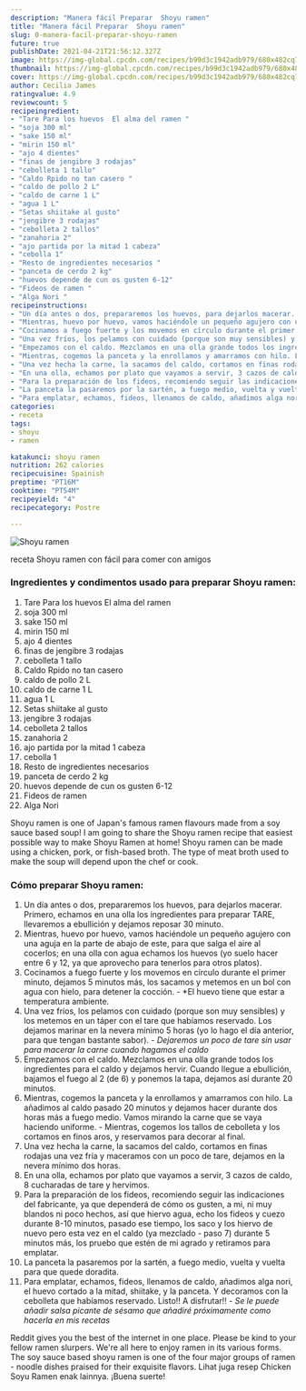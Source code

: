 ```yaml
---
description: "Manera fácil Preparar  Shoyu ramen"
title: "Manera fácil Preparar  Shoyu ramen"
slug: 0-manera-facil-preparar-shoyu-ramen
future: true
publishDate: 2021-04-21T21:56:12.327Z
image: https://img-global.cpcdn.com/recipes/b99d3c1942adb979/680x482cq70/shoyu-ramen-foto-principal.jpg
thumbnail: https://img-global.cpcdn.com/recipes/b99d3c1942adb979/680x482cq70/shoyu-ramen-foto-principal.jpg
cover: https://img-global.cpcdn.com/recipes/b99d3c1942adb979/680x482cq70/shoyu-ramen-foto-principal.jpg
author: Cecilia James
ratingvalue: 4.9
reviewcount: 5
recipeingredient:
- "Tare Para los huevos  El alma del ramen "
- "soja 300 ml"
- "sake 150 ml"
- "mirin 150 ml"
- "ajo 4 dientes"
- "finas de jengibre 3 rodajas"
- "cebolleta 1 tallo"
- "Caldo Rpido no tan casero "
- "caldo de pollo 2 L"
- "caldo de carne 1 L"
- "agua 1 L"
- "Setas shiitake al gusto"
- "jengibre 3 rodajas"
- "cebolleta 2 tallos"
- "zanahoria 2"
- "ajo partida por la mitad 1 cabeza"
- "cebolla 1"
- "Resto de ingredientes necesarios "
- "panceta de cerdo 2 kg"
- "huevos depende de cun os gusten 6-12"
- "Fideos de ramen "
- "Alga Nori "
recipeinstructions:
- "Un día antes o dos, prepararemos los huevos, para dejarlos macerar. Primero, echamos en una olla los ingredientes para preparar TARE, llevaremos a ebullición y dejamos reposar 30 minuto."
- "Mientras, huevo por huevo, vamos haciéndole un pequeño agujero con una aguja en la parte de abajo de este, para que salga el aire al cocerlos; en una olla con agua echamos los huevos (yo suelo hacer entre 6 y 12, ya que aprovecho para tenerlos para otros platos)."
- "Cocinamos a fuego fuerte y los movemos en círculo durante el primer minuto, dejamos 5 minutos más, los sacamos y metemos en un bol con agua con hielo, para detener la cocción.  *El huevo tiene que estar a temperatura ambiente."
- "Una vez fríos, los pelamos con cuidado (porque son muy sensibles) y los metemos en un táper con el tare que habíamos reservado. Los dejamos marinar en la nevera mínimo 5 horas (yo lo hago el día anterior, para que tengan bastante sabor). *Dejaremos un poco de tare sin usar para macerar la carne cuando hagamos el caldo*"
- "Empezamos con el caldo. Mezclamos en una olla grande todos los ingredientes para el caldo y dejamos hervir. Cuando llegue a ebullición, bajamos el fuego al 2 (de 6) y ponemos la tapa, dejamos así durante 20 minutos."
- "Mientras, cogemos la panceta y la enrollamos y amarramos con hilo. La añadimos al caldo pasado 20 minutos y dejamos hacer durante dos horas más a fuego medio. Vamos mirando la carne que se vaya haciendo uniforme. Mientras, cogemos los tallos de cebolleta y los cortamos en finos aros, y reservamos para decorar al final."
- "Una vez hecha la carne, la sacamos del caldo, cortamos en finas rodajas una vez fría y maceramos con un poco de tare, dejamos en la nevera mínimo dos horas."
- "En una olla, echamos por plato que vayamos a servir, 3 cazos de caldo, 8 cucharadas de tare y hervimos."
- "Para la preparación de los fideos, recomiendo seguir las indicaciones del fabricante, ya que dependerá de cómo os gusten, a mi, ni muy blandos ni poco hechos, así que hiervo agua, echo los fideos y cuezo durante 8-10 minutos, pasado ese tiempo, los saco y los hiervo de nuevo pero esta vez en el caldo (ya mezclado - paso 7) durante 5 minutos más, los pruebo que estén de mi agrado y retiramos para emplatar."
- "La panceta la pasaremos por la sartén, a fuego medio, vuelta y vuelta para que quede doradita."
- "Para emplatar, echamos, fideos, llenamos de caldo, añadimos alga nori, el huevo cortado a la mitad, shiitake, y la panceta. Y decoramos con la cebolleta que habíamos reservado. Listo!! A disfrutar!! *Se le puede añadir salsa picante de sésamo que añadiré próximamente como hacerla en mis recetas*"
categories:
- receta
tags:
- shoyu
- ramen

katakunci: shoyu ramen 
nutrition: 262 calories
recipecuisine: Spainish
preptime: "PT16M"
cooktime: "PT54M"
recipeyield: "4"
recipecategory: Postre

---
```



![Shoyu ramen](https://img-global.cpcdn.com/recipes/b99d3c1942adb979/680x482cq70/shoyu-ramen-foto-principal.jpg)

receta Shoyu ramen con fácil para comer con amigos

<!--inarticleads1-->

### Ingredientes y condimentos usado para preparar Shoyu ramen:

1. Tare Para los huevos  El alma del ramen 
1. soja 300 ml
1. sake 150 ml
1. mirin 150 ml
1. ajo 4 dientes
1. finas de jengibre 3 rodajas
1. cebolleta 1 tallo
1. Caldo Rpido no tan casero 
1. caldo de pollo 2 L
1. caldo de carne 1 L
1. agua 1 L
1. Setas shiitake al gusto
1. jengibre 3 rodajas
1. cebolleta 2 tallos
1. zanahoria 2
1. ajo partida por la mitad 1 cabeza
1. cebolla 1
1. Resto de ingredientes necesarios 
1. panceta de cerdo 2 kg
1. huevos depende de cun os gusten 6-12
1. Fideos de ramen 
1. Alga Nori 

Shoyu ramen is one of Japan&#39;s famous ramen flavours made from a soy sauce based soup! I am going to share the Shoyu ramen recipe that easiest possible way to make Shoyu Ramen at home! Shoyu ramen can be made using a chicken, pork, or fish-based broth. The type of meat broth used to make the soup will depend upon the chef or cook. 

<!--inarticleads2-->

### Cómo preparar Shoyu ramen:

1. Un día antes o dos, prepararemos los huevos, para dejarlos macerar. Primero, echamos en una olla los ingredientes para preparar TARE, llevaremos a ebullición y dejamos reposar 30 minuto.
1. Mientras, huevo por huevo, vamos haciéndole un pequeño agujero con una aguja en la parte de abajo de este, para que salga el aire al cocerlos; en una olla con agua echamos los huevos (yo suelo hacer entre 6 y 12, ya que aprovecho para tenerlos para otros platos).
1. Cocinamos a fuego fuerte y los movemos en círculo durante el primer minuto, dejamos 5 minutos más, los sacamos y metemos en un bol con agua con hielo, para detener la cocción.  - *El huevo tiene que estar a temperatura ambiente.
1. Una vez fríos, los pelamos con cuidado (porque son muy sensibles) y los metemos en un táper con el tare que habíamos reservado. Los dejamos marinar en la nevera mínimo 5 horas (yo lo hago el día anterior, para que tengan bastante sabor). - *Dejaremos un poco de tare sin usar para macerar la carne cuando hagamos el caldo*
1. Empezamos con el caldo. Mezclamos en una olla grande todos los ingredientes para el caldo y dejamos hervir. Cuando llegue a ebullición, bajamos el fuego al 2 (de 6) y ponemos la tapa, dejamos así durante 20 minutos.
1. Mientras, cogemos la panceta y la enrollamos y amarramos con hilo. La añadimos al caldo pasado 20 minutos y dejamos hacer durante dos horas más a fuego medio. Vamos mirando la carne que se vaya haciendo uniforme. - Mientras, cogemos los tallos de cebolleta y los cortamos en finos aros, y reservamos para decorar al final.
1. Una vez hecha la carne, la sacamos del caldo, cortamos en finas rodajas una vez fría y maceramos con un poco de tare, dejamos en la nevera mínimo dos horas.
1. En una olla, echamos por plato que vayamos a servir, 3 cazos de caldo, 8 cucharadas de tare y hervimos.
1. Para la preparación de los fideos, recomiendo seguir las indicaciones del fabricante, ya que dependerá de cómo os gusten, a mi, ni muy blandos ni poco hechos, así que hiervo agua, echo los fideos y cuezo durante 8-10 minutos, pasado ese tiempo, los saco y los hiervo de nuevo pero esta vez en el caldo (ya mezclado - paso 7) durante 5 minutos más, los pruebo que estén de mi agrado y retiramos para emplatar.
1. La panceta la pasaremos por la sartén, a fuego medio, vuelta y vuelta para que quede doradita.
1. Para emplatar, echamos, fideos, llenamos de caldo, añadimos alga nori, el huevo cortado a la mitad, shiitake, y la panceta. Y decoramos con la cebolleta que habíamos reservado. Listo!! A disfrutar!! - *Se le puede añadir salsa picante de sésamo que añadiré próximamente como hacerla en mis recetas*


Reddit gives you the best of the internet in one place. Please be kind to your fellow ramen slurpers. We&#39;re all here to enjoy ramen in its various forms. The soy sauce based shoyu ramen is one of the four major groups of ramen - noodle dishes praised for their exquisite flavors. Lihat juga resep Chicken Soyu Ramen enak lainnya. 
¡Buena suerte!

